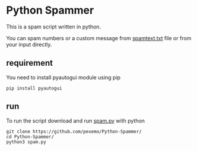 # Python Spammer

This is a spam script written in python.

You can spam numbers or a custom message from [spamtext.txt](https://github.com/pexemo/Python-Spammer/blob/main/spamtext.txt) file or from your input directly.

## requirement
You need to install pyautogui module using pip
```
pip install pyautogui 
```

## run
To run the script download and run [spam.py](https://github.com/pexemo/Python-Spammer/blob/main/spam.py) with python
```
git clone https://github.com/pexemo/Python-Spammer/
cd Python-Spammer/
python3 spam.py
```
